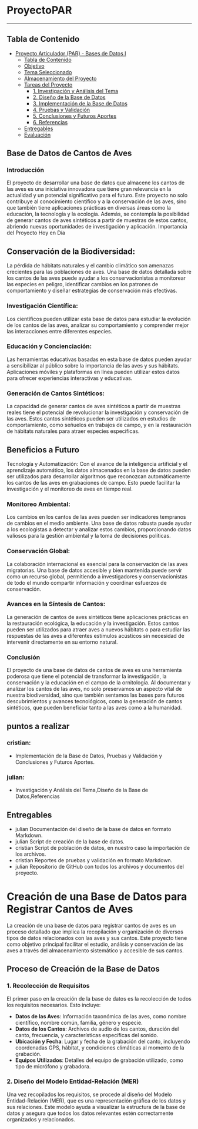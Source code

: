 # ProyectoPAR
---
## Tabla de Contenido

- [Proyecto Articulador (PAR) - Bases de Datos I](#proyecto-articulador-par---bases-de-datos-i)
  - [Tabla de Contenido](#tabla-de-contenido)
  - [Objetivo](#objetivo)
  - [Tema Seleccionado](#tema-seleccionado)
  - [Almacenamiento del Proyecto](#almacenamiento-del-proyecto)
  - [Tareas del Proyecto](#tareas-del-proyecto)
      - [1. Investigación y Análisis del Tema](#1-investigación-y-análisis-del-tema)
      - [2. Diseño de la Base de Datos](#2-diseño-de-la-base-de-datos)
      - [3. Implementación de la Base de Datos](#3-implementación-de-la-base-de-datos)
      - [4. Pruebas y Validación](#4-pruebas-y-validación)
      - [5. Conclusiones y Futuros Aportes](#5-conclusiones-y-futuros-aportes)
      - [6. Referencias](#6-referencias)
  - [Entregables](#entregables)
  - [Evaluación](#evaluación)

    
## Base de Datos de Cantos de Aves
### Introducción
El proyecto de desarrollar una base de datos que almacene los cantos de las aves es una iniciativa innovadora que tiene gran relevancia en la actualidad y un potencial significativo para el futuro. Este proyecto no solo contribuye al conocimiento científico y a la conservación de las aves, sino que también tiene aplicaciones prácticas en diversas áreas como la educación, la tecnología y la ecología. Además, se contempla la posibilidad de generar cantos de aves sintéticos a partir de muestras de estos cantos, abriendo nuevas oportunidades de investigación y aplicación.
Importancia del Proyecto Hoy en Día
## Conservación de la Biodiversidad:
La pérdida de hábitats naturales y el cambio climático son amenazas crecientes para las poblaciones de aves. Una base de datos detallada sobre los cantos de las aves puede ayudar a los conservacionistas a monitorear las especies en peligro, identificar cambios en los patrones de comportamiento y diseñar estrategias de conservación más efectivas.

### Investigación Científica:
Los científicos pueden utilizar esta base de datos para estudiar la evolución de los cantos de las aves, analizar su comportamiento y comprender mejor las interacciones entre diferentes especies. 

### Educación y Concienciación:
Las herramientas educativas basadas en esta base de datos pueden ayudar a sensibilizar al público sobre la importancia de las aves y sus hábitats. Aplicaciones móviles y plataformas en línea pueden utilizar estos datos para ofrecer experiencias interactivas y educativas. 

### Generación de Cantos Sintéticos:
La capacidad de generar cantos de aves sintéticos a partir de muestras reales tiene el potencial de revolucionar la investigación y conservación de las aves. Estos cantos sintéticos pueden ser utilizados en estudios de comportamiento, como señuelos en trabajos de campo, y en la restauración de hábitats naturales para atraer especies específicas.

## Beneficios a Futuro
Tecnología y Automatización:
Con el avance de la inteligencia artificial y el aprendizaje automático, los datos almacenados en la base de datos pueden ser utilizados para desarrollar algoritmos que reconozcan automáticamente los cantos de las aves en grabaciones de campo. Esto puede facilitar la investigación y el monitoreo de aves en tiempo real.

### Monitoreo Ambiental:
Los cambios en los cantos de las aves pueden ser indicadores tempranos de cambios en el medio ambiente. Una base de datos robusta puede ayudar a los ecologistas a detectar y analizar estos cambios, proporcionando datos valiosos para la gestión ambiental y la toma de decisiones políticas.

### Conservación Global:
La colaboración internacional es esencial para la conservación de las aves migratorias. Una base de datos accesible y bien mantenida puede servir como un recurso global, permitiendo a investigadores y conservacionistas de todo el mundo compartir información y coordinar esfuerzos de conservación.

### Avances en la Síntesis de Cantos:
La generación de cantos de aves sintéticos tiene aplicaciones prácticas en la restauración ecológica, la educación y la investigación. Estos cantos pueden ser utilizados para atraer aves a nuevos hábitats o para estudiar las respuestas de las aves a diferentes estímulos acústicos sin necesidad de intervenir directamente en su entorno natural.

### Conclusión
El proyecto de una base de datos de cantos de aves es una herramienta poderosa que tiene el potencial de transformar la investigación, la conservación y la educación en el campo de la ornitología. Al documentar y analizar los cantos de las aves, no solo preservamos un aspecto vital de nuestra biodiversidad, sino que también sentamos las bases para futuros descubrimientos y avances tecnológicos, como la generación de cantos sintéticos, que pueden beneficiar tanto a las aves como a la humanidad.


## puntos a realizar 
### cristian:
- Implementación de la Base de Datos, Pruebas y Validación y Conclusiones y Futuros Aportes.
### julian:
 - Investigación y Análisis del Tema,Diseño de la Base de Datos,Referencias

 ## Entregables


- julian Documentación del diseño de la base de datos en formato Markdown.
- julian Script de creación de la base de datos.
- cristian Script de población de datos, en nuestro caso la importación de los archivos.
- cristian Reportes de pruebas y validación en formato Markdown.
- julian Repositorio de GitHub con todos los archivos y documentos del proyecto.  

# Creación de una Base de Datos para Registrar Cantos de Aves

La creación de una base de datos para registrar cantos de aves es un proceso detallado que implica la recopilación y organización de diversos tipos de datos relacionados con las aves y sus cantos. Este proyecto tiene como objetivo principal facilitar el estudio, análisis y conservación de las aves a través del almacenamiento sistemático y accesible de sus cantos.

## Proceso de Creación de la Base de Datos

### 1. Recolección de Requisitos
El primer paso en la creación de la base de datos es la recolección de todos los requisitos necesarios. Esto incluye:

- **Datos de las Aves**: Información taxonómica de las aves, como nombre científico, nombre común, familia, género y especie.
- **Datos de los Cantos**: Archivos de audio de los cantos, duración del canto, frecuencia, y características específicas del sonido.
- **Ubicación y Fecha**: Lugar y fecha de la grabación del canto, incluyendo coordenadas GPS, hábitat, y condiciones climáticas al momento de la grabación.
- **Equipos Utilizados**: Detalles del equipo de grabación utilizado, como tipo de micrófono y grabadora.

### 2. Diseño del Modelo Entidad-Relación (MER)
Una vez recopilados los requisitos, se procede al diseño del Modelo Entidad-Relación (MER), que es una representación gráfica de los datos y sus relaciones. Este modelo ayuda a visualizar la estructura de la base de datos y asegura que todos los datos relevantes estén correctamente organizados y relacionados.
